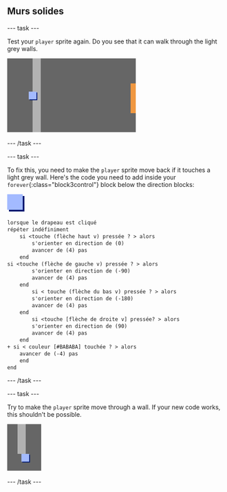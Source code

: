 ## Murs solides

\--- task \---

Test your `player` sprite again. Do you see that it can walk through the light grey walls.

![screenshot](images/world-walls.png)

\--- /task \---

\--- task \---

To fix this, you need to make the `player` sprite move back if it touches a light grey wall. Here's the code you need to add inside your `forever`{:class="block3control"} block below the direction blocks:

![player](images/player.png)

```blocks3
lorsque le drapeau est cliqué
répéter indéfiniment 
    si <touche (flèche haut v) pressée ? > alors
        s'orienter en direction de (0)
        avancer de (4) pas
    end
si <touche (flèche de gauche v) pressée ? > alors
        s'orienter en direction de (-90)
        avancer de (4) pas
    end
        si < touche (flèche du bas v) pressée ? > alors
        s'orienter en direction de (-180)
        avancer de (4) pas
    end
        si <touche [flèche de droite v] pressée? > alors
        s'orienter en direction de (90)
        avancer de (4) pas
    end
+ si < couleur [#BABABA] touchée ? > alors
    avancer de (-4) pas
    end
end
```

\--- /task \---

\--- task \---

Try to make the `player` sprite move through a wall. If your new code works, this shouldn't be possible.

![screenshot](images/world-walls-test.png)

\--- /task \---
